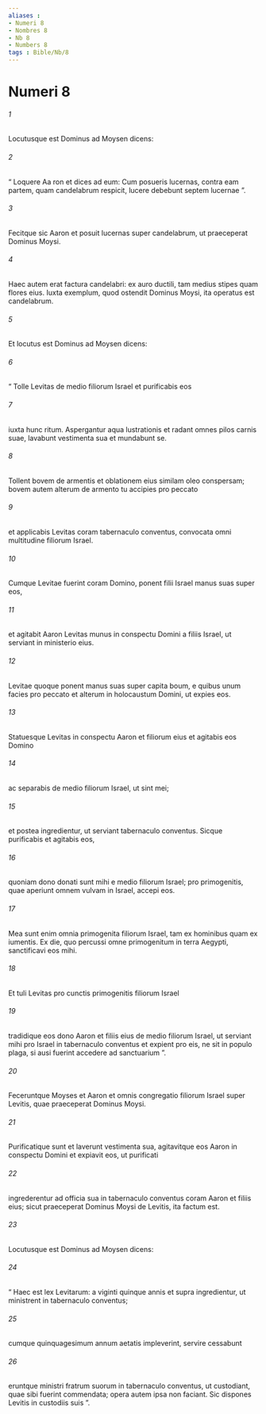 ```yaml
---
aliases : 
- Numeri 8
- Nombres 8
- Nb 8
- Numbers 8
tags : Bible/Nb/8
---
```


# Numeri 8

###### 1
Locutusque est Dominus ad Moysen dicens: 
###### 2
“ Loquere Aa ron et dices ad eum: Cum posueris lucernas, contra eam partem, quam candelabrum respicit, lucere debebunt septem lucernae ”. 
###### 3
Fecitque sic Aaron et posuit lucernas super candelabrum, ut praeceperat Dominus Moysi. 
###### 4
Haec autem erat factura candelabri: ex auro ductili, tam medius stipes quam flores eius. Iuxta exemplum, quod ostendit Dominus Moysi, ita operatus est candelabrum.
###### 5
Et locutus est Dominus ad Moysen dicens: 
###### 6
“ Tolle Levitas de medio filiorum Israel et purificabis eos 
###### 7
iuxta hunc ritum. Aspergantur aqua lustrationis et radant omnes pilos carnis suae, lavabunt vestimenta sua et mundabunt se. 
###### 8
Tollent bovem de armentis et oblationem eius similam oleo conspersam; bovem autem alterum de armento tu accipies pro peccato 
###### 9
et applicabis Levitas coram tabernaculo conventus, convocata omni multitudine filiorum Israel.
###### 10
Cumque Levitae fuerint coram Domino, ponent filii Israel manus suas super eos, 
###### 11
et agitabit Aaron Levitas munus in conspectu Domini a filiis Israel, ut serviant in ministerio eius. 
###### 12
Levitae quoque ponent manus suas super capita boum, e quibus unum facies pro peccato et alterum in holocaustum Domini, ut expies eos. 
###### 13
Statuesque Levitas in conspectu Aaron et filiorum eius et agitabis eos Domino 
###### 14
ac separabis de medio filiorum Israel, ut sint mei; 
###### 15
et postea ingredientur, ut serviant tabernaculo conventus. Sicque purificabis et agitabis eos, 
###### 16
quoniam dono donati sunt mihi e medio filiorum Israel; pro primogenitis, quae aperiunt omnem vulvam in Israel, accepi eos. 
###### 17
Mea sunt enim omnia primogenita filiorum Israel, tam ex hominibus quam ex iumentis. Ex die, quo percussi omne primogenitum in terra Aegypti, sanctificavi eos mihi. 
###### 18
Et tuli Levitas pro cunctis primogenitis filiorum Israel 
###### 19
tradidique eos dono Aaron et filiis eius de medio filiorum Israel, ut serviant mihi pro Israel in tabernaculo conventus et expient pro eis, ne sit in populo plaga, si ausi fuerint accedere ad sanctuarium ”.
###### 20
Feceruntque Moyses et Aaron et omnis congregatio filiorum Israel super Levitis, quae praeceperat Dominus Moysi. 
###### 21
Purificatique sunt et laverunt vestimenta sua, agitavitque eos Aaron in conspectu Domini et expiavit eos, ut purificati 
###### 22
ingrederentur ad officia sua in tabernaculo conventus coram Aaron et filiis eius; sicut praeceperat Dominus Moysi de Levitis, ita factum est.
###### 23
Locutusque est Dominus ad Moysen dicens: 
###### 24
“ Haec est lex Levitarum: a viginti quinque annis et supra ingredientur, ut ministrent in tabernaculo conventus; 
###### 25
cumque quinquagesimum annum aetatis impleverint, servire cessabunt 
###### 26
eruntque ministri fratrum suorum in tabernaculo conventus, ut custodiant, quae sibi fuerint commendata; opera autem ipsa non faciant. Sic dispones Levitis in custodiis suis ”.
